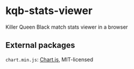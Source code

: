 # kqb-stats-viewer
Killer Queen Black match stats viewer in a browser


## External packages

`chart.min.js`:
[Chart.js](https://github.com/chartjs/Chart.js/releases/tag/v3.6.0),
MIT-licensed
